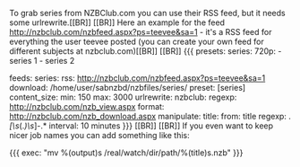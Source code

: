 To grab series from NZBClub.com you can use their RSS feed, but it needs some urlrewrite.[[BR]]
[[BR]]
Here an example for the feed http://nzbclub.com/nzbfeed.aspx?ps=teevee&sa=1 - it's a RSS feed for everything the user teevee posted (you can create your own feed for different subjects at nzbclub.com)[[BR]]
[[BR]]
{{{
presets:
  series:
    720p:
      - series 1
      - series 2

feeds:
  series:
    rss: http://nzbclub.com/nzbfeed.aspx?ps=teevee&sa=1
    download: /home/user/sabnzbd/nzbfiles/series/
    preset: [series]
    content_size:
      min: 150
      max: 3000
    urlrewrite:
      nzbclub:
        regexp: http://nzbclub.com/nzb_view.aspx
        format: http://nzbclub.com/nzb_download.aspx
    manipulate:
      title:
        from: title
        regexp: .*\[\s*(.*)\s*\]-.*
    interval: 10 minutes
}}}
[[BR]]
[[BR]]
If you even want to keep nicer job names you can add something like this:

{{{
    exec: "mv %(output)s /real/watch/dir/path/%(title)s.nzb"
}}}

